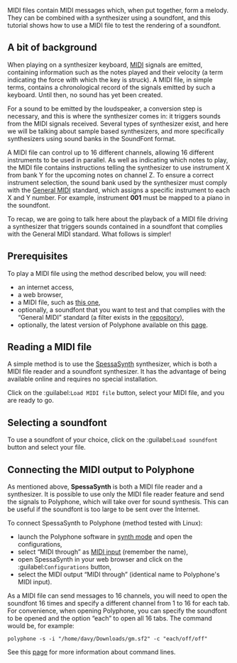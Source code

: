 MIDI files contain MIDI messages which, when put together, form a melody. They can be combined with a synthesizer using a soundfont, and this tutorial shows how to use a MIDI file to test the rendering of a soundfont.

## A bit of background

<div class="too_complicated">
When playing on a synthesizer keyboard, <a href="https://en.wikipedia.org/wiki/MIDI" target="_blank">MIDI</a> signals are emitted, containing information such as the notes played and their velocity (a term indicating the force with which the key is struck). A MIDI file, in simple terms, contains a chronological record of the signals emitted by such a keyboard. Until then, no sound has yet been created.

For a sound to be emitted by the loudspeaker, a conversion step is necessary, and this is where the synthesizer comes in: it triggers sounds from the MIDI signals received. Several types of synthesizer exist, and here we will be talking about sample based synthesizers, and more specifically synthesizers using sound banks in the SoundFont format.

A MIDI file can control up to 16 different channels, allowing 16 different instruments to be used in parallel. As well as indicating which notes to play, the MIDI file contains instructions telling the synthesizer to use instrument X from bank Y for the upcoming notes on channel Z. To ensure a correct instrument selection, the sound bank used by the synthesizer must comply with the <a href="https://en.wikipedia.org/wiki/General_MIDI" target="_blank">General MIDI</a> standard, which assigns a specific instrument to each X and Y number. For example, instrument **001** must be mapped to a piano in the soundfont.

To recap, we are going to talk here about the playback of a MIDI file driving a synthesizer that triggers sounds contained in a soundfont that complies with the General MIDI standard. What follows is simpler!
</div>

## Prerequisites

To play a MIDI file using the method described below, you will need:
- an internet access,
- a web browser,
- a MIDI file, such as <a href="files/ff7choco.mid" download>this one</a>,
- optionally, a soundfont that you want to test and that complies with the “General MIDI” standard (a filter exists in the [repository](soundfonts/midi-standard/gm)),
- optionally, the latest version of Polyphone available on this [page](software).

## Reading a MIDI file

A simple method is to use the <a href="https://spessasus.github.io/SpessaSynth/" target="_blank">SpessaSynth</a> synthesizer, which is both a MIDI file reader and a soundfont synthesizer. It has the advantage of being available online and requires no special installation.

Click on the :guilabel:`Load MIDI file` button, select your MIDI file, and you are ready to go.

## Selecting a soundfont

To use a soundfont of your choice, click on the :guilabel:`Load soundfont` button and select your file.

## Connecting the MIDI output to Polyphone

As mentioned above, **SpessaSynth** is both a MIDI file reader and a synthesizer. It is possible to use only the MIDI file reader feature and send the signals to Polyphone, which will take over for sound synthesis. This can be useful if the soundfont is too large to be sent over the Internet.

To connect SpessaSynth to Polyphone (method tested with Linux):
- launch the Polyphone software in [synth mode](tutorial/use-polyphone-as-a-synthesizer.md) and open the configurations,
- select “MIDI through” as [MIDI input](documentation/manual/settings#doc_general) (remember the name),
- open SpessaSynth in your web browser and click on the :guilabel:`Configurations` button,
- select the MIDI output “MIDI through” (identical name to Polyphone's MIDI input).

As a MIDI file can send messages to 16 channels, you will need to open the soundfont 16 times and specify a different channel from 1 to 16 for each tab. For convenience, when opening Polyphone, you can specify the soundfont to be opened and the option “each” to open all 16 tabs. The command would be, for example:

```
polyphone -s -i "/home/davy/Downloads/gm.sf2" -c "each/off/off"
```

See this [page](manual/annexes/command-line.md) for more information about command lines.
